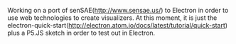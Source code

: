 Working on a port of senSAE(http://www.sensae.us/) to Electron in order to use web technologies to create visualizers. At this moment, it is just the electron-quick-start(http://electron.atom.io/docs/latest/tutorial/quick-start) plus a P5.JS sketch in order to test out <canvas> in Electron. 
